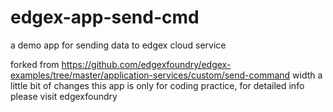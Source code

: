 # edgex-app-send-cmd
a demo app for sending data to edgex cloud service

forked from https://github.com/edgexfoundry/edgex-examples/tree/master/application-services/custom/send-command width a little bit of changes
this app is only for coding practice, for detailed info please visit edgexfoundry
